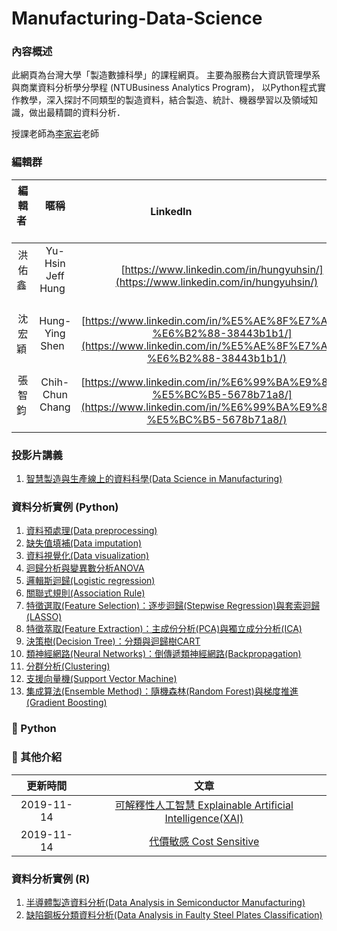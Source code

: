 # Manufacturing-Data-Science

### **內容概述**

此網頁為台灣大學「製造數據科學」的課程網頁。
主要為服務台大資訊管理學系與商業資料分析學分學程 (NTUBusiness Analytics Program)，
以Python程式實作教學，深入探討不同類型的製造資料，結合製造、統計、機器學習以及領域知識，做出最精闢的資料分析．

授課老師為[李家岩](http://polab.im.ntu.edu.tw/Bio.html)老師  

### **編輯群**    

| 編輯者       |    暱稱         |                      LinkedIn                                                            |
| :-----------:|:-----------:    |:---------------------------------------------------------------------------------------: |
| 洪佑鑫       | Yu-Hsin Jeff  Hung            | [https://www.linkedin.com/in/hungyuhsin/](https://www.linkedin.com/in/hungyuhsin/)     
| 沈宏穎       | Hung-Ying Shen            | [https://www.linkedin.com/in/%E5%AE%8F%E7%A9%8E-%E6%B2%88-38443b1b1/](https://www.linkedin.com/in/%E5%AE%8F%E7%A9%8E-%E6%B2%88-38443b1b1/)     
| 張智鈞       | Chih-Chun Chang            | [https://www.linkedin.com/in/%E6%99%BA%E9%88%9E-%E5%BC%B5-5678b71a8/](https://www.linkedin.com/in/%E6%99%BA%E9%88%9E-%E5%BC%B5-5678b71a8/)     

### **投影片講義**   

1. [智慧製造與生產線上的資料科學(Data Science in Manufacturing)](http://polab.im.ntu.edu.tw/Talk/Data_Science_in_Manufacturing.pdf)

### **資料分析實例 (Python)**   

1. [資料預處理(Data preprocessing)](https://nbviewer.jupyter.org/github/PO-LAB/Manufacturing-Data-Science/blob/master/MDS/01.%20Data%20Preprocessing/1.%20Data%20preprocessing.ipynb)
2. [缺失值填補(Data imputation)](https://nbviewer.jupyter.org/github/PO-LAB/Manufacturing-Data-Science/blob/master/MDS/02.%20Data%20imputation/2.%20Data%20imputation.ipynb)
3. [資料視覺化(Data visualization)](https://nbviewer.jupyter.org/github/PO-LAB/Manufacturing-Data-Science/blob/master/MDS/03.%20Data%20visualization/3.%20Data%20visualization.ipynb)
4. [迴歸分析與變異數分析ANOVA](https://github.com/PO-LAB/Manufacturing-Data-Science/blob/master/MDS/04.%20Regression%20%26%20ANOVA/Regression%20%26%20ANOVA.ipynb)
5. [邏輯斯迴歸(Logistic regression)](https://github.com/PO-LAB/Manufacturing-Data-Science/tree/master/MDS/05.%20logistic)
6. [關聯式規則(Association Rule)](https://github.com/PO-LAB/Manufacturing-Data-Science/blob/master/MDS/06.%20Association%20Rule/Association%20Rule.ipynb)
7. [特徵選取(Feature Selection)：逐步迴歸(Stepwise Regression)與套索迴歸(LASSO)](https://github.com/PO-LAB/Manufacturing-Data-Science/blob/master/MDS/07.%20Feature%20Selection/Feature%20Selection.ipynb)
8. [特徵萃取(Feature Extraction)：主成份分析(PCA)與獨立成分分析(ICA)](https://github.com/PO-LAB/Manufacturing-Data-Science/tree/master/MDS/07.%20feature%20extraction)
9. [決策樹(Decision Tree)：分類與迴歸樹CART](https://github.com/PO-LAB/Manufacturing-Data-Science/tree/master/MDS/08.%20decision%20tree)
10. [類神經網路(Neural Networks)：倒傳遞類神經網路(Backpropagation)](https://github.com/PO-LAB/Manufacturing-Data-Science/blob/master/MDS/10.%20Neural%20Network/NN.ipynb)
11. [分群分析(Clustering)](https://github.com/PO-LAB/Manufacturing-Data-Science/tree/master/MDS/11.%20clustering)
12. [支援向量機(Support Vector Machine)](https://github.com/PO-LAB/Manufacturing-Data-Science/blob/master/MDS/12.%20Support%20Vector%20Machine/Support%20Vector%20Machine.ipynb)
13. [集成算法(Ensemble Method)：隨機森林(Random Forest)與梯度推進(Gradient Boosting)](https://github.com/PO-LAB/Manufacturing-Data-Science/blob/master/MDS/13.%20Ensemble%20Learning/Ensemble%20Learning.ipynb)



### **:pushpin: Python**
### **:triangular_flag_on_post: 其他介紹**
|  更新時間       |                      文章                                                                                                      |
| :-----------:  | :-----------------------------------------------------------------------------------------------------:                        |
|  2019-11-14     | [可解釋性人工智慧 Explainable Artificial Intelligence(XAI)](https://github.com/ITingHung/Explainable-Artificial-Intelligence-XAI-) |
|  2019-11-14     | [代價敏感 Cost Sensitive](https://github.com/wutsungyu/Cost-Sensitive)


### **資料分析實例 (R)** 

1. [半導體製造資料分析(Data Analysis in Semiconductor Manufacturing)](http://rpubs.com/jeff_datascience/Semiconductor_Manufacturing)
2. [缺陷鋼板分類資料分析(Data Analysis in Faulty Steel Plates Classification)](http://rpubs.com/james_datacatcher/svm)
